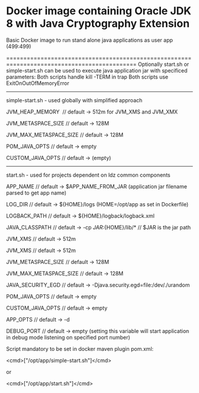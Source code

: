# Docker image containing Oracle JDK 8 with Java Cryptography Extension
Basic Docker image to run stand alone java applications as user app (499:499)

============================================================================================
Optionally start.sh or simple-start.sh can be used to execute java application jar with specificed parameters:
Both scripts handle kill -TERM in trap
Both scripts use ExitOnOutOfMemoryError

------------------------------------------------------------
simple-start.sh - used globally with simplified approach

JVM_HEAP_MEMORY  // default -> 512m for JVM_XMS and JVM_XMX

JVM_METASPACE_SIZE // default -> 128M

JVM_MAX_METASPACE_SIZE // default -> 128M

POM_JAVA_OPTS // default -> empty

CUSTOM_JAVA_OPTS // default -> (empty)

------------------------------------------------------------

start.sh - used for projects dependent on ldz common components 

APP_NAME // default -> $APP_NAME_FROM_JAR (application jar filename parsed to get app name)

LOG_DIR // default -> ${HOME}/logs (HOME=/opt/app as set in Dockerfile)

LOGBACK_PATH // default -> ${HOME}/logback/logback.xml 

JAVA_CLASSPATH // default -> -cp ${JAR}:${HOME}/lib/*  // $JAR is the jar path

JVM_XMS // default -> 512m

JVM_XMS // default -> 512m

JVM_METASPACE_SIZE // default -> 128M

JVM_MAX_METASPACE_SIZE // default -> 128M

JAVA_SECURITY_EGD // default -> -Djava.security.egd=file:/dev/./urandom

POM_JAVA_OPTS // default -> empty

CUSTOM_JAVA_OPTS // default -> empty

APP_OPTS // default -> -d

DEBUG_PORT // default -> empty (setting this variable will start application in debug mode listening on specified port number)



Script mandatory to be set in docker maven plugin pom.xml:

\<cmd\>["/opt/app/simple-start.sh"]\</cmd\>

or 

\<cmd\>["/opt/app/start.sh"]\</cmd\>
